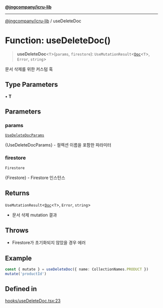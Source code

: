 [**@jngcompany/icru-lib**](../README.md)

***

[@jngcompany/icru-lib](../globals.md) / useDeleteDoc

# Function: useDeleteDoc()

> **useDeleteDoc**\<`T`\>(`params`, `firestore`): `UseMutationResult`\<[`Doc`](../interfaces/Doc.md)\<`T`\>, `Error`, `string`\>

문서 삭제를 위한 커스텀 훅

## Type Parameters

• **T**

## Parameters

### params

[`UseDeleteDocParams`](../interfaces/UseDeleteDocParams.md)

{UseDeleteDocParams} - 컬렉션 이름을 포함한 파라미터

### firestore

`Firestore`

{Firestore} - Firestore 인스턴스

## Returns

`UseMutationResult`\<[`Doc`](../interfaces/Doc.md)\<`T`\>, `Error`, `string`\>

- 문서 삭제 mutation 결과

## Throws

- Firestore가 초기화되지 않았을 경우 에러

## Example

```ts
const { mutate } = useDeleteDoc({ name: CollectionNames.PRODUCT })
mutate('productId')
```

## Defined in

[hooks/useDeleteDoc.tsx:23](https://github.com/jngcompany/icru-lib/blob/463893065235bd00666c18bdf483558e3b5f75c6/src/hooks/useDeleteDoc.tsx#L23)
